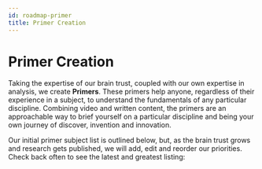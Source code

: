 ```yaml
---
id: roadmap-primer
title: Primer Creation
---
```


# Primer Creation

Taking the expertise of our brain trust, coupled with our own expertise in analysis, we create **Primers**. These primers help anyone, regardless of their experience in a subject, to understand the fundamentals of any particular discipline. Combining video and written content, the primers are an approachable way to brief yourself on a particular discipline and being your own journey of discover, invention and innovation.

Our initial primer subject list is outlined below, but, as the brain trust grows and research gets published, we will add, edit and reorder our priorities. Check back often to see the latest and greatest listing:
